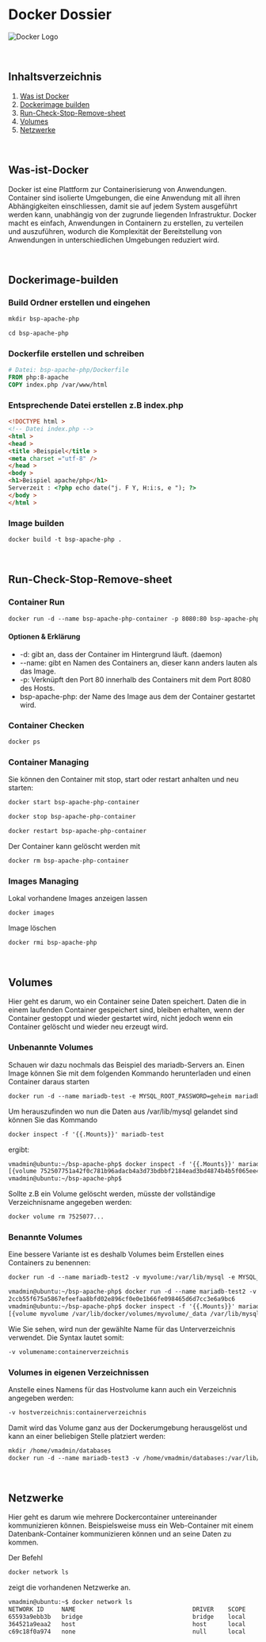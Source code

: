 # Docker Dossier

![Docker Logo](https://www.docker.com/wp-content/uploads/2022/03/Moby-logo.png)

<br>

## Inhaltsverzeichnis

1. [Was ist Docker](#Was-ist-Docker)
2. [Dockerimage builden](#Dockerimage-builden)
3. [Run-Check-Stop-Remove-sheet](#Run-Check-Stop-Remove-sheet)
4. [Volumes](#Volumes)
5. [Netzwerke](#Netzwerke)

<br>

## Was-ist-Docker
Docker ist eine Plattform zur Containerisierung von Anwendungen. Container sind isolierte Umgebungen, die eine Anwendung mit all ihren Abhängigkeiten einschliessen, damit sie auf jedem System ausgeführt werden kann, unabhängig von der zugrunde liegenden Infrastruktur. Docker macht es einfach, Anwendungen in Containern zu erstellen, zu verteilen und auszuführen, wodurch die Komplexität der Bereitstellung von Anwendungen in unterschiedlichen Umgebungen reduziert wird.

<br>

## Dockerimage-builden

### Build Ordner erstellen und eingehen
```txt
mkdir bsp-apache-php
```
```txt
cd bsp-apache-php
```

### Dockerfile erstellen und schreiben
```dockerfile
# Datei: bsp-apache-php/Dockerfile
FROM php:8-apache
COPY index.php /var/www/html
```

### Entsprechende Datei erstellen z.B index.php
```html
<!DOCTYPE html >
<!-- Datei index.php -->
<html >
<head >
<title >Beispiel</title >
<meta charset ="utf-8" />
</head >
<body >
<h1>Beispiel apache/php</h1>
Serverzeit : <?php echo date("j. F Y, H:i:s, e "); ?>
</body >
</html >
```

### Image builden
```txt
docker build -t bsp-apache-php .
```

<br>

## Run-Check-Stop-Remove-sheet

### Container Run
```txt
docker run -d --name bsp-apache-php-container -p 8080:80 bsp-apache-php
```
#### Optionen & Erklärung
- -d: gibt an, dass der Container im Hintergrund läuft. (daemon)
- --name: gibt en Namen des Containers an, dieser kann anders lauten als das Image.
- -p: Verknüpft den Port 80 innerhalb des Containers mit dem Port 8080 des Hosts.
- bsp-apache-php: der Name des Image aus dem der Container gestartet wird.

### Container Checken
```txt
docker ps
```

### Container Managing
Sie können den Container mit stop, start oder restart anhalten und neu starten:

```txt
docker start bsp-apache-php-container
```
```txt
docker stop bsp-apache-php-container
```
```txt
docker restart bsp-apache-php-container
```
Der Container kann gelöscht werden mit

```txt
docker rm bsp-apache-php-container
```

### Images Managing
Lokal vorhandene Images anzeigen lassen
```txt
docker images
```

Image löschen
```txt
docker rmi bsp-apache-php
```
<br>

## Volumes
Hier geht es darum, wo ein Container seine Daten speichert. Daten die in einem laufenden Container gespeichert sind, bleiben erhalten, wenn der Container gestoppt und wieder gestartet wird, nicht jedoch wenn ein Container gelöscht und wieder neu erzeugt wird.

### Unbenannte Volumes
Schauen wir dazu nochmals das Beispiel des mariadb-Servers an. Einen Image können Sie mit dem folgenden Kommando herunterladen und einen Container daraus starten
```txt
docker run -d --name mariadb-test -e MYSQL_ROOT_PASSWORD=geheim mariadb
```
Um herauszufinden wo nun die Daten aus /var/lib/mysql gelandet sind können Sie das Kommando
```txt
docker inspect -f '{{.Mounts}}' mariadb-test
```
ergibt:
```txt
vmadmin@ubuntu:~/bsp-apache-php$ docker inspect -f '{{.Mounts}}' mariadb-test
[{volume 752507751a42f0c781b96adacb4a3d73bdbbf2184ead3bd4874b4b5f065ee4eb /var/lib/docker/volumes/752507751a42f0c781b96adacb4a3d73bdbbf2184ead3bd4874b4b5f065ee4eb/_data /var/lib/mysql local  true }]
vmadmin@ubuntu:~/bsp-apache-php$
```
Sollte z.B ein Volume gelöscht werden, müsste der vollständige Verzeichnisname angegeben werden:
```txt
docker volume rm 7525077...
```

### Benannte Volumes

Eine bessere Variante ist es deshalb Volumes beim Erstellen eines Containers zu benennen:

```txt
docker run -d --name mariadb-test2 -v myvolume:/var/lib/mysql -e MYSQL_ROOT_PASSWORD=geheim mariadb
```
```txt
vmadmin@ubuntu:~/bsp-apache-php$ docker run -d --name mariadb-test2 -v myvolume:/var/lib/mysql -e MYSQL_ROOT_PASSWORD=geheim mariadb
2ccb55f675a5867efeefaa8bfd02e896cf0e0e1b66fe098465d6d7cc3e6a9bc6
vmadmin@ubuntu:~/bsp-apache-php$ docker inspect -f '{{.Mounts}}' mariadb-test2
[{volume myvolume /var/lib/docker/volumes/myvolume/_data /var/lib/mysql local z true }]
```
Wie Sie sehen, wird nun der gewählte Name für das Unterverzeichnis verwendet. Die Syntax lautet somit:
```txt
-v volumename:containerverzeichnis
```

### Volumes in eigenen Verzeichnissen
Anstelle eines Namens für das Hostvolume kann auch ein Verzeichnis angegeben werden:
```txt
-v hostverzeichnis:containerverzeichnis
```
Damit wird das Volume ganz aus der Dockerumgebung herausgelöst und kann an einer beliebigen Stelle platziert werden:
```txt
mkdir /home/vmadmin/databases
docker run -d --name mariadb-test3 -v /home/vmadmin/databases:/var/lib/mysql -e MYSQL_ROOT_PASSWORD=geheim mariadb
```

<br>

## Netzwerke

Hier geht es darum wie mehrere Dockercontainer untereinander kommunizieren können. Beispielsweise muss ein Web-Container mit einem Datenbank-Container kommunizieren können und an seine Daten zu kommen.

Der Befehl
```txt
docker network ls
```
zeigt die vorhandenen Netzwerke an.
```txt
vmadmin@ubuntu:~$ docker network ls
NETWORK ID     NAME                                 DRIVER    SCOPE
65593a9ebb3b   bridge                               bridge    local
364521a9eaa2   host                                 host      local
c69c18f0a974   none                                 null      local
```
